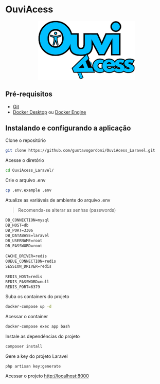 
# OuviAcess

<div align="center"><img src="public/image/OuviAcess.png" width="300" /></div>

## Pré-requisitos
- [Git](https://git-scm.com/)
- [Docker Desktop](https://www.docker.com/products/docker-desktop/) ou [Docker Engine](https://docs.docker.com/engine/)

## Instalando e configurando a aplicação
Clone o repositório
```sh
git clone https://github.com/gustavogordoni/OuviAcess_Laravel.git
```


Acesse o diretório
```sh
cd OuviAcess_Laravel/
```


Crie o arquivo .env
```sh
cp .env.example .env
```


Atualize as variáveis de ambiente do arquivo .env 
> Recomenda-se alterar as senhas (passwords)
```dosini
DB_CONNECTION=mysql
DB_HOST=db
DB_PORT=3306
DB_DATABASE=laravel
DB_USERNAME=root
DB_PASSWORD=root

CACHE_DRIVER=redis
QUEUE_CONNECTION=redis
SESSION_DRIVER=redis

REDIS_HOST=redis
REDIS_PASSWORD=null
REDIS_PORT=6379
```


Suba os containers do projeto
```sh
docker-compose up -d
```


Acessar o container
```sh
docker-compose exec app bash
```


Instale as dependências do projeto
```sh
composer install
```


Gere a key do projeto Laravel
```sh
php artisan key:generate
```


Acessar o projeto
[http://localhost:8000](http://localhost:8000)
